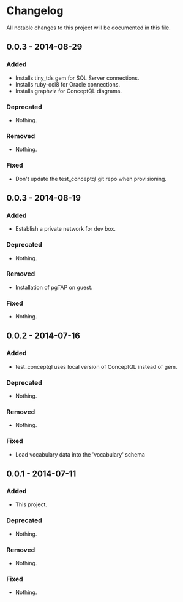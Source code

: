 # Changelog
All notable changes to this project will be documented in this file.

## 0.0.3 - 2014-08-29

### Added
- Installs tiny_tds gem for SQL Server connections.
- Installs ruby-oci8 for Oracle connections.
- Installs graphviz for ConceptQL diagrams.

### Deprecated
- Nothing.

### Removed
- Nothing.

### Fixed
- Don't update the test_conceptql git repo when provisioning.


## 0.0.3 - 2014-08-19

### Added
- Establish a private network for dev box.

### Deprecated
- Nothing.

### Removed
- Installation of pgTAP on guest.

### Fixed
- Nothing.


## 0.0.2 - 2014-07-16

### Added
- test_conceptql uses local version of ConceptQL instead of gem.

### Deprecated
- Nothing.

### Removed
- Nothing.

### Fixed
- Load vocabulary data into the 'vocabulary' schema


## 0.0.1 - 2014-07-11

### Added
- This project.

### Deprecated
- Nothing.

### Removed
- Nothing.

### Fixed
- Nothing.

